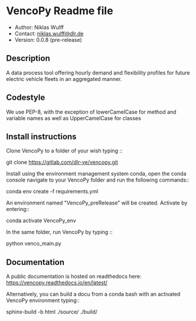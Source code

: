 # VencoPy Readme file
- Author: Niklas Wulff
- Contact: niklas.wulff@dlr.de
- Version: 0.0.8 (pre-release)

## Description
A data process tool offering hourly demand and flexibility profiles for future electric vehicle fleets in an aggregated manner.

## Codestyle 
We use PEP-8, with the exception of lowerCamelCase for method and variable names as well as UpperCamelCase for classes

## Install instructions
Clone VencoPy to a folder of your wish typing ::

git clone https://gitlab.com/dlr-ve/vencopy.git

Install using the environment management system conda, open the conda console navigate to your VencoPy folder and run the following commands::

conda env create -f requirements.yml

An environment named "VencoPy_preRelease" will be created. Activate by entering::

conda activate VencoPy_env

In the same folder, run VencoPy by typing ::

python venco_main.py


## Documentation
A public documentation is hosted on readthedocs here: https://vencopy.readthedocs.io/en/latest/

Alternatively, you can build a docu from a conda bash with an activated VencoPy environment typing::

sphinx-build -b html ./source/ ./build/
